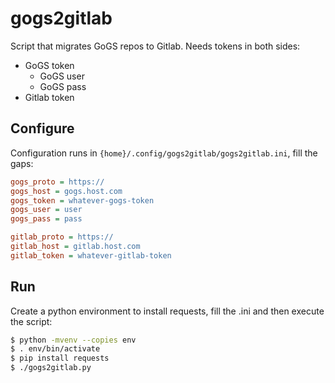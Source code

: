 # gogs2gitlab

Script that migrates GoGS repos to Gitlab. Needs tokens in both sides:

- GoGS token
  - GoGS user
  - GoGS pass
- Gitlab token


## Configure

Configuration runs in `{home}/.config/gogs2gitlab/gogs2gitlab.ini`, fill the
gaps:

```ini
gogs_proto = https://
gogs_host = gogs.host.com
gogs_token = whatever-gogs-token
gogs_user = user
gogs_pass = pass

gitlab_proto = https://
gitlab_host = gitlab.host.com
gitlab_token = whatever-gitlab-token
```

## Run

Create a python environment to install requests, fill the .ini and then
execute the script:

```sh
$ python -mvenv --copies env
$ . env/bin/activate
$ pip install requests
$ ./gogs2gitlab.py
```
